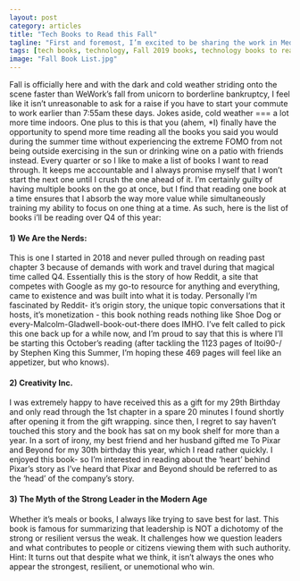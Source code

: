 ```yaml
---
layout: post
category: articles
title: "Tech Books to Read this Fall"
tagline: "First and foremost, I’m excited to be sharing the work in Meditations on Tech with you."
tags: [tech books, technology, Fall 2019 books, technology books to read, tech books to read fall 2019]
image: "Fall Book List.jpg"
---
```

Fall is officially here and with the dark and cold weather striding onto the scene faster than WeWork’s fall from unicorn to borderline bankruptcy, I feel like it isn’t unreasonable to ask for a raise if you have to start your commute to work earlier than 7:55am these days.
Jokes aside, cold weather === a lot more time indoors. One plus to this is that you (ahem, *I) finally have the opportunity to spend more time reading all the books you said you would during the summer time without experiencing the extreme FOMO from not being outside exercising in the sun or drinking wine on a patio with friends instead.
Every quarter or so I like to make a list of books I want to read through. It keeps me accountable and I always promise myself that I won’t start the next one until I crush the one ahead of it. I’m certainly guilty of having multiple books on the go at once, but I find that reading one book at a time ensures that I absorb the way more value while simultaneously training my ability to focus on one thing at a time. 
As such, here is the list of books i’ll be reading over Q4 of this year:

#### 1) We Are the Nerds:

This is one I started in 2018 and never pulled through on reading past chapter 3 because of demands with work and travel during that magical time called Q4. Essentially this is the story of how Reddit, a site that competes with Google as my go-to resource for anything and everything, came to existence and was built into what it is today. Personally I’m fascinated by Reddit- it’s origin story, the unique topic conversations that it hosts, it’s monetization - this book nothing reads nothing like Shoe Dog or every-Malcolm-Gladwell-book-out-there does IMHO. I’ve felt called to pick this one back up for a while now, and I’m proud to say that this is where I’ll be starting this October’s reading (after tackling the 1123 pages of Itoi90-/ by Stephen King this Summer, I’m hoping these 469 pages will feel like an appetizer, but who knows).

#### 2) Creativity Inc. 
I was extremely happy to have received this as a gift for my 29th Birthday and only read through the 1st chapter in a spare 20 minutes I found shortly after opening it from the gift wrapping. since then, I regret to say haven’t touched this story and the book has sat on my book shelf for more than a year. In a sort of irony, my best friend and her husband gifted me To Pixar and Beyond for my 30th birthday this year, which I read rather quickly. I enjoyed this book- so I’m interested in reading about the ‘heart’ behind Pixar’s story as I’ve heard that Pixar and Beyond should be referred to as the ‘head’ of the company’s story. 

#### 3) The Myth of the Strong Leader in the Modern Age

Whether it’s meals or books, I always like trying to save best for last. This book is famous for summarizing that leadership is NOT a dichotomy of the strong or resilient versus the weak. It challenges how we question leaders and what contributes to people or citizens viewing them with such authority. Hint: It turns out that despite what we think, it isn’t always the ones who appear the strongest, resilient, or unemotional who win.
